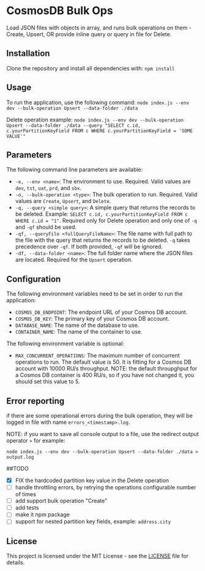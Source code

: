# CosmosDB Bulk Ops

Load JSON files with objects in array, and runs bulk operations on them - Create, Upsert,
OR provide inline query or query in file for Delete.

## Installation

Clone the repository and install all dependencies with:
`npm install`

## Usage

To run the application, use the following command:
`node index.js --env dev --bulk-operation Upsert --data-folder ./data`

Delete operation example:
`node index.js --env dev --bulk-operation Upsert --data-folder ./data --query "SELECT c.id, c.yourPartitionKeyField FROM c WHERE c.yourPartitionKeyField = 'SOME VALUE'"`

## Parameters

The following command line parameters are available:

- `-e, --env <name>`: The environment to use. Required. Valid values are `dev`, `tst`, `uat`, `prd`, and `sbx`.
- `-o, --bulk-operation <type>`: The bulk operation to run. Required. Valid values are `Create`, `Upsert`, and `Delete`.
- `-q, --query <simple query>`: A simple query that returns the records to be deleted. Example: `SELECT c.id, c.yourPartitionKeyField FROM c WHERE c.id = "1"`. Required only for Delete operation and only one of `-q` and `-qf` should be used.
- `-qf, --queryFile <fullQueryFileName>`: The file name with full path to the file with the query that returns the records to be deleted. `-q` takes precedence over `-qf`. If both provided, `-qf` will be ignored.
- `-df, --data-folder <name>`: The full folder name where the JSON files are located. Required for the `Upsert` operation.

## Configuration

The following environment variables need to be set in order to run the application:

- `COSMOS_DB_ENDPOINT`: The endpoint URL of your Cosmos DB account.
- `COSMOS_DB_KEY`: The primary key of your Cosmos DB account.
- `DATABASE_NAME`: The name of the database to use.
- `CONTAINER_NAME`: The name of the container to use.

The following environment variable is optional:

- `MAX_CONCURRENT_OPERATIONS`: The maximum number of concurrent operations to run. The default value is 50. It is fitting for a Cosmos DB account with 10000 RU/s throughput.
  NOTE: the default throupghput for a Cosmos DB container is 400 RU/s, so if you have not changed it, you should set this value to 5.

## Error reporting

if there are some operational errors during the bulk operation, they will be logged in file with name `errors_<timestamp>.log`.

NOTE: if you want to save all console output to a file, use the redirect output operator `>` for example:

`node index.js --env dev --bulk-operation Upsert --data-folder ./data > output.log`

##TODO

- [x] FIX the hardcoded partition key value in the Delete operation
- [ ] handle throttling errors, by retrying the operations configurable number of times
- [ ] add support bulk operation "Create"
- [ ] add tests
- [ ] make it npm package
- [ ] support for nested partition key fields, example: `address.city`

## License

This project is licensed under the MIT License - see the [LICENSE](LICENSE) file for details.
